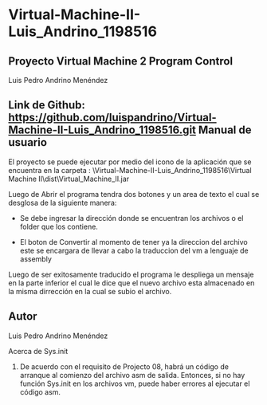 # Virtual-Machine-II-Luis_Andrino_1198516

Proyecto Virtual Machine  2  Program Control
---
Luis Pedro Andrino Menéndez

Link de Github:
https://github.com/luispandrino/Virtual-Machine-II-Luis_Andrino_1198516.git
Manual de usuario 
---
El proyecto se puede ejecutar por medio del icono de la aplicación que se encuentra en la 
carpeta :
 \Virtual-Machine-II-Luis_Andrino_1198516\Virtual Machine II\dist\Virtual_Machine_II.jar

Luego de Abrir el programa tendra dos botones y un area de texto el cual se desglosa de la siguiente manera:

 - Se debe ingresar la dirección donde se encuentran los archivos o el folder que los contiene.



- El boton de Convertir al momento de tener ya la direccion del archivo este se encargara de llevar a cabo 
la traduccion del vm a lenguaje de assembly

Luego de ser exitosamente traducido el programa le despliega un mensaje en la parte inferior el cual le dice que 
el nuevo archivo esta almacenado en la misma dirrección en la cual se subio el archivo.
## Autor

Luis Pedro Andrino Menéndez

Acerca de Sys.init
1. De acuerdo con el requisito de Projecto 08, habrá un código de arranque al comienzo del archivo asm de salida. 
Entonces, si no hay función Sys.init en los archivos vm, puede haber errores al ejecutar el código asm.
